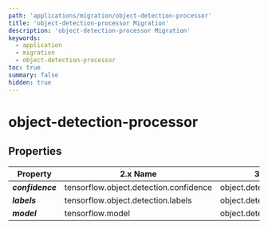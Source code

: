 ```yaml
---
path: 'applications/migration/object-detection-processor'
title: 'object-detection-processor Migration'
description: 'object-detection-processor Migration'
keywords:
  - application
  - migration
  - object-detection-processor
toc: true
summary: false
hidden: true
---
```


# object-detection-processor

## Properties

| Property         | 2.x Name                               | 3.x Name                    |
| ---------------- | -------------------------------------- | --------------------------- |
| **_confidence_** | tensorflow.object.detection.confidence | object.detection.confidence |
| **_labels_**     | tensorflow.object.detection.labels     | object.detection.labels     |
| **_model_**      | tensorflow.model                       | object.detection.model      |

